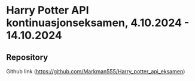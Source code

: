 # Harry Potter API kontinuasjonseksamen, 4.10.2024 - 14.10.2024

## Repository 
Github link (https://github.com/Markman555/Harry_potter_api_eksamen)

